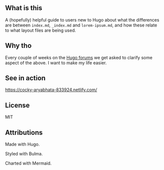 ## What is this

A (hopefully) helpful guide to users new to Hugo about what the differences are 
between `index.md`, `_index.md` and `lorem-ipsum.md`, and how these relate to 
what layout files are being used.

## Why tho

Every couple of weeks on the [Hugo forums](https://discourse.gohugo.io/) we get 
asked to clarify some aspect of the above. I want to make my life easier.

## See in action

https://cocky-aryabhata-833924.netlify.com/

## License 

MIT


## Attributions

Made with Hugo. 

Styled with Bulma.

Charted with Mermaid.